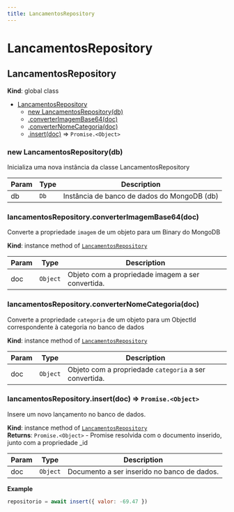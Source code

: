 ```yaml
---
title: LancamentosRepository
---
```


# LancamentosRepository

<a name="LancamentosRepository"></a>

## LancamentosRepository
**Kind**: global class  

* [LancamentosRepository](#LancamentosRepository)
    * [new LancamentosRepository(db)](#new_LancamentosRepository_new)
    * [.converterImagemBase64(doc)](#LancamentosRepository+converterImagemBase64)
    * [.converterNomeCategoria(doc)](#LancamentosRepository+converterNomeCategoria)
    * [.insert(doc)](#LancamentosRepository+insert) ⇒ <code>Promise.&lt;Object&gt;</code>

<a name="new_LancamentosRepository_new"></a>

### new LancamentosRepository(db)
Inicializa uma nova instância da classe LancamentosRepository


| Param | Type | Description |
| --- | --- | --- |
| db | <code>Db</code> | Instância de banco de dados do MongoDB (db) |

<a name="LancamentosRepository+converterImagemBase64"></a>

### lancamentosRepository.converterImagemBase64(doc)
Converte a propriedade `imagem` de um objeto para um Binary do MongoDB

**Kind**: instance method of [<code>LancamentosRepository</code>](#LancamentosRepository)  

| Param | Type | Description |
| --- | --- | --- |
| doc | <code>Object</code> | Objeto com a propriedade imagem a ser convertida. |

<a name="LancamentosRepository+converterNomeCategoria"></a>

### lancamentosRepository.converterNomeCategoria(doc)
Converte a propriedade `categoria` de um objeto para um ObjectId correspondente à categoria no banco de dados

**Kind**: instance method of [<code>LancamentosRepository</code>](#LancamentosRepository)  

| Param | Type | Description |
| --- | --- | --- |
| doc | <code>Object</code> | Objeto com a propriedade `categoria` a ser convertida. |

<a name="LancamentosRepository+insert"></a>

### lancamentosRepository.insert(doc) ⇒ <code>Promise.&lt;Object&gt;</code>
Insere um novo lançamento no banco de dados.

**Kind**: instance method of [<code>LancamentosRepository</code>](#LancamentosRepository)  
**Returns**: <code>Promise.&lt;Object&gt;</code> - Promise resolvida com o documento inserido, junto com a propriedade _id  

| Param | Type | Description |
| --- | --- | --- |
| doc | <code>Object</code> | Documento a ser inserido no banco de dados. |

**Example**  
```js
repositorio = await insert({ valor: -69.47 })
```
